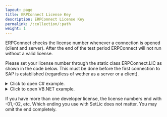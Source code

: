 ```yaml
---
layout: page
title: ERPConnect License Key
description: ERPConnect License Key
permalink: /:collection/:path
weight: 1
---
```


ERPConnect checks the license number whenever a connection is opened (client and server). After the end of the test period ERPConnect will not run without a valid license.
  
Please set your license number through the static class ERPConnect.LIC as shown in the code below. This must be done before the first connection to SAP is established (regardless of wether as a server or a client).

<details>
<summary>Click to open C# example.</summary>
{% highlight csharp %}
ERPConnect.LIC.SetLic("XXXXXXXXXX");
{% endhighlight %}
</details>

<details>
<summary>Click to open VB.NET example.</summary>
{% highlight vb %}
ERPConnect.LIC.SetLic("XXXXXXXXXX")
{% endhighlight %}
</details>
  
If you have more than one developer license, the license numbers end with -01,-02, etc. Which ending you use with SetLic does not matter. You may omit the end completely.
